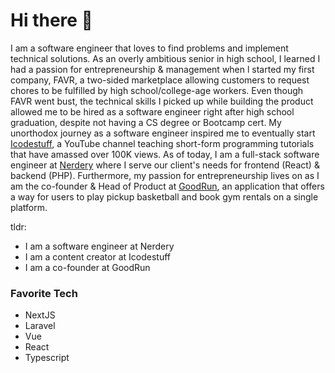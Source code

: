 # Hi there 👋
I am a software engineer that loves to find problems and implement technical solutions. As an overly ambitious senior in high school, I learned I had a passion for entrepreneurship & management when l started my first company, FAVR, a two-sided marketplace allowing customers to request chores to be fulfilled by high school/college-age workers. Even though FAVR went bust, the technical skills I picked up while building the product allowed me to be hired as a software engineer right after high school graduation, despite not having a CS degree or Bootcamp cert. My unorthodox journey as a software engineer inspired me to eventually start [Icodestuff](https://www.youtube.com/c/Icodestuff), a YouTube channel teaching short-form programming tutorials that have amassed over 100K views. As of today, I am a full-stack software engineer at [Nerdery](https://nerdery.com) where I serve our client's needs for frontend (React) & backend (PHP). Furthermore, my passion for entrepreneurship lives on as I am the co-founder & Head of Product at [GoodRun](https://mn.goodrun.app), an application that offers a way for users to play pickup basketball and book gym rentals on a single platform.

tldr:
- I am a software engineer at Nerdery
- I am a content creator at Icodestuff
- I am a co-founder at GoodRun

### Favorite Tech
- NextJS
- Laravel
- Vue
- React
- Typescript

<!--
**Solomon04/solomon04** is a ✨ _special_ ✨ repository because its `README.md` (this file) appears on your GitHub profile.

Here are some ideas to get you started:

- 🔭 I’m currently working on ...
- 🌱 I’m currently learning ...
- 👯 I’m looking to collaborate on ...
- 🤔 I’m looking for help with ...
- 💬 Ask me about ...
- 📫 How to reach me: ...
- 😄 Pronouns: ...
- ⚡ Fun fact: ...
-->
